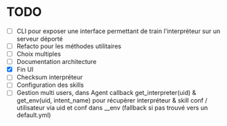 # TODO

- [ ] CLI pour exposer une interface permettant de train l'interpréteur sur un serveur déporté
- [ ] Refacto pour les méthodes utilitaires
- [ ] Choix multiples
- [ ] Documentation architecture
- [x] Fin UI
- [ ] Checksum interpréteur
- [ ] Configuration des skills
- [ ] Gestion multi users, dans Agent callback get_interpreter(uid) & get_env(uid, intent_name) pour récupèrer interpréteur & skill conf / utilisateur via uid et conf dans __env (fallback si pas trouvé vers un default.yml)